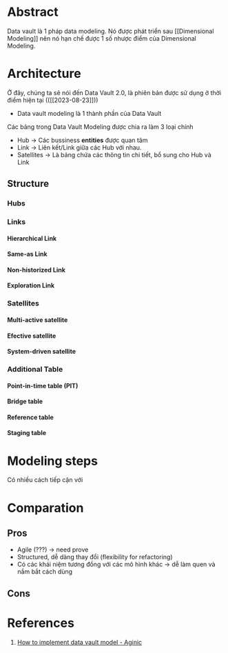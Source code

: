 ---
---
# Abstract

Data vault là 1 pháp data modeling. Nó được phát triển sau [[Dimensional Modeling]] nên nó hạn chế được 1 số nhược điểm của Dimensional Modeling.

# Architecture

Ở đây, chúng ta sẽ nói đến Data Vault 2.0, là phiên bản được sử dụng ở thời điểm hiện tại (([[2023-08-23]]))

- Data vault modeling là 1 thành phần của Data Vault

Các bảng trong Data Vault Modeling được chia ra làm 3 loại chính
- Hub -> Các bussiness __entities__ được quan tâm
- Link -> Liên kết/Link giữa các Hub với nhau.
- Satellites -> Là bảng chứa các thông tin chi tiết, bổ sung cho Hub và Link

## Structure
### Hubs
### Links

#### Hierarchical Link
#### Same-as Link

#### Non-historized Link

#### Exploration Link

### Satellites

#### Multi-active satellite
#### Efective satellite

#### System-driven satellite

### Additional Table

#### Point-in-time table (PIT)
#### Bridge table
#### Reference table

#### Staging table
# Modeling steps

Có nhiều cách tiếp cận với 
# Comparation

## Pros
- Agile (???) -> need prove
- Structured, dễ dàng thay đổi (flexibility for refactoring)
- Có các khái niệm tương đồng với các mô hình khác -> dễ làm quen và nắm bắt cách dùng
## Cons
# References
1. [How to implement data vault model - Aginic](https://aginic.com/blog/modelling-with-data-vaults/)